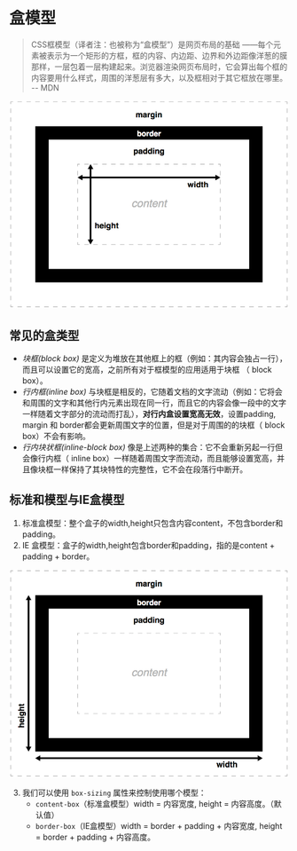 # 盒模型

> CSS框模型（译者注：也被称为“盒模型”）是网页布局的基础 ——每个元素被表示为一个矩形的方框，框的内容、内边距、边界和外边距像洋葱的膜那样，一层包着一层构建起来。浏览器渲染网页布局时，它会算出每个框的内容要用什么样式，周围的洋葱层有多大，以及框相对于其它框放在哪里。 -- MDN

<div style="text-align: center;"><img src="../bcode/190404h/box-model-standard.png"></div>

## 常见的盒类型

- *块框(block box)* 是定义为堆放在其他框上的框（例如：其内容会独占一行），而且可以设置它的宽高，之前所有对于框模型的应用适用于块框 （ block box）。
- *行内框(inline box)* 与块框是相反的，它随着文档的文字流动（例如：它将会和周围的文字和其他行内元素出现在同一行，而且它的内容会像一段中的文字一样随着文字部分的流动而打乱），**对行内盒设置宽高无效**，设置padding, margin 和 border都会更新周围文字的位置，但是对于周围的的块框（ block box）不会有影响。
- *行内块状框(inline-block box)* 像是上述两种的集合：它不会重新另起一行但会像行内框（ inline box）一样随着周围文字而流动，而且能够设置宽高，并且像块框一样保持了其块特性的完整性，它不会在段落行中断开。

## 标准和模型与IE盒模型

1. 标准盒模型：整个盒子的width,height只包含内容content，不包含border和padding。
2. IE 盒模型：盒子的width,height包含border和padding，指的是content + padding + border。

<div style="text-align: center;"><img src="../bcode/190404h/box-model-alt.png"></div>

3. 我们可以使用 `box-sizing` 属性来控制使用哪个模型：
    - `content-box`（标准盒模型）width = 内容宽度, height = 内容高度。（默认值）
    - `border-box`（IE盒模型）width = border + padding + 内容宽度, height = border + padding + 内容高度。

